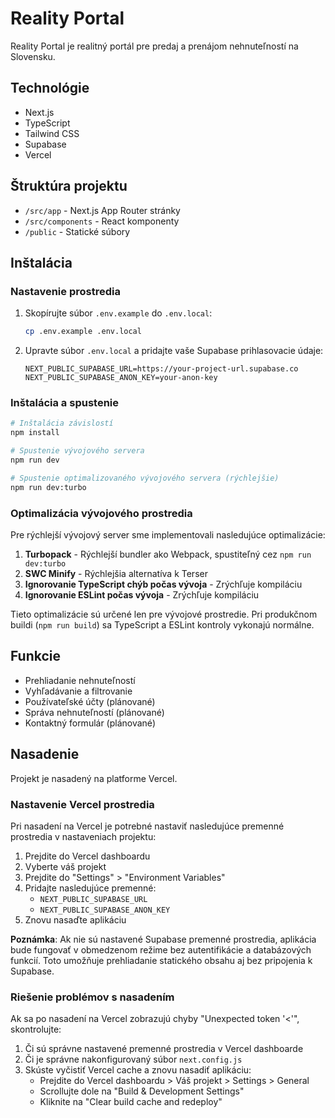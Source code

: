 # Reality Portal

Reality Portal je realitný portál pre predaj a prenájom nehnuteľností na Slovensku.

## Technológie

- Next.js
- TypeScript
- Tailwind CSS
- Supabase
- Vercel

## Štruktúra projektu

- `/src/app` - Next.js App Router stránky
- `/src/components` - React komponenty
- `/public` - Statické súbory

## Inštalácia

### Nastavenie prostredia

1. Skopírujte súbor `.env.example` do `.env.local`:
   ```bash
   cp .env.example .env.local
   ```

2. Upravte súbor `.env.local` a pridajte vaše Supabase prihlasovacie údaje:
   ```
   NEXT_PUBLIC_SUPABASE_URL=https://your-project-url.supabase.co
   NEXT_PUBLIC_SUPABASE_ANON_KEY=your-anon-key
   ```

### Inštalácia a spustenie

```bash
# Inštalácia závislostí
npm install

# Spustenie vývojového servera
npm run dev

# Spustenie optimalizovaného vývojového servera (rýchlejšie)
npm run dev:turbo
```

### Optimalizácia vývojového prostredia

Pre rýchlejší vývojový server sme implementovali nasledujúce optimalizácie:

1. **Turbopack** - Rýchlejší bundler ako Webpack, spustiteľný cez `npm run dev:turbo`
2. **SWC Minify** - Rýchlejšia alternatíva k Terser
3. **Ignorovanie TypeScript chýb počas vývoja** - Zrýchľuje kompiláciu
4. **Ignorovanie ESLint počas vývoja** - Zrýchľuje kompiláciu

Tieto optimalizácie sú určené len pre vývojové prostredie. Pri produkčnom buildi (`npm run build`) 
sa TypeScript a ESLint kontroly vykonajú normálne.

## Funkcie

- Prehliadanie nehnuteľností
- Vyhľadávanie a filtrovanie
- Používateľské účty (plánované)
- Správa nehnuteľností (plánované)
- Kontaktný formulár (plánované)

## Nasadenie

Projekt je nasadený na platforme Vercel.

### Nastavenie Vercel prostredia

Pri nasadení na Vercel je potrebné nastaviť nasledujúce premenné prostredia v nastaveniach projektu:

1. Prejdite do Vercel dashboardu
2. Vyberte váš projekt
3. Prejdite do "Settings" > "Environment Variables"
4. Pridajte nasledujúce premenné:
   - `NEXT_PUBLIC_SUPABASE_URL`
   - `NEXT_PUBLIC_SUPABASE_ANON_KEY`
5. Znovu nasaďte aplikáciu

**Poznámka**: Ak nie sú nastavené Supabase premenné prostredia, aplikácia bude fungovať v obmedzenom režime bez autentifikácie a databázových funkcií. Toto umožňuje prehliadanie statického obsahu aj bez pripojenia k Supabase.

### Riešenie problémov s nasadením

Ak sa po nasadení na Vercel zobrazujú chyby "Unexpected token '<'", skontrolujte:

1. Či sú správne nastavené premenné prostredia v Vercel dashboarde
2. Či je správne nakonfigurovaný súbor `next.config.js`
3. Skúste vyčistiť Vercel cache a znovu nasadiť aplikáciu:
   - Prejdite do Vercel dashboardu > Váš projekt > Settings > General
   - Scrollujte dole na "Build & Development Settings"
   - Kliknite na "Clear build cache and redeploy"
